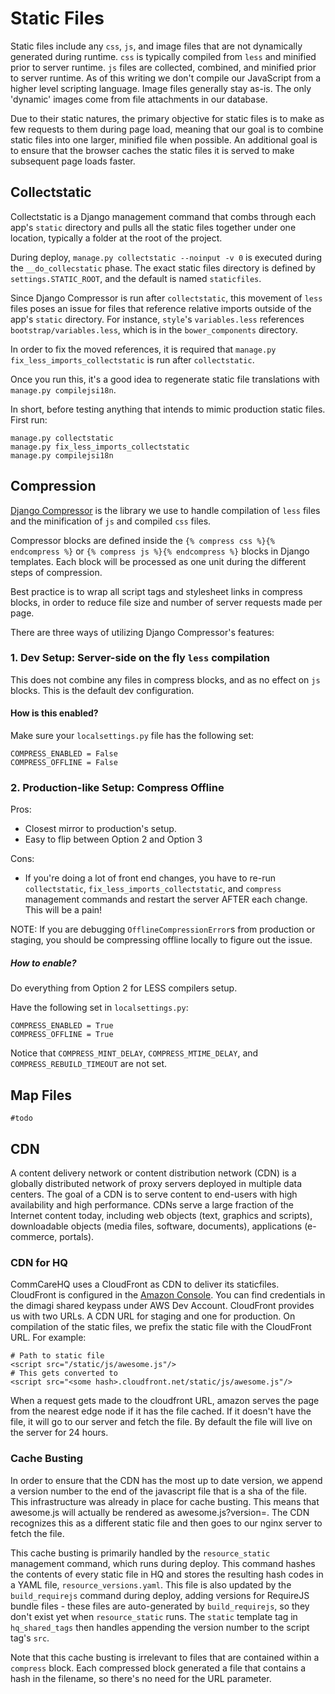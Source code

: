 # Static Files

Static files include any `css`, `js`, and image files that are not dynamically generated during runtime. `css` is typically compiled from `less` and minified prior to server runtime. `js` files are collected, combined, and minified prior to server runtime. As of this writing we don't compile our JavaScript from a higher level scripting language. Image files generally stay as-is. The only 'dynamic' images come from file attachments in our database.

Due to their static natures, the primary objective for static files is to make as few requests to them during page load, meaning that our goal is to combine static files into one larger, minified file when possible. An additional goal is to ensure that the browser caches the static files it is served to make subsequent page loads faster.

## Collectstatic

Collectstatic is a Django management command that combs through each app's `static` directory and pulls all the static files together under one location, typically a folder at the root of the project.

During deploy, `manage.py collectstatic --noinput -v 0` is executed during the `__do_collecstatic` phase. The exact static files directory is defined by `settings.STATIC_ROOT`, and the default is named `staticfiles`.

Since Django Compressor is run after `collectstatic`, this movement of `less` files poses an issue for files that reference relative imports outside of the app's `static` directory. For instance, `style`'s `variables.less` references `bootstrap/variables.less`, which is in the `bower_components` directory.

In order to fix the moved references, it is required that
`manage.py fix_less_imports_collectstatic` is run after `collectstatic`.

Once you run this, it's a good idea to regenerate static file translations with `manage.py compilejsi18n`.

In short, before testing anything that intends to mimic production static files. First run:

```
manage.py collectstatic
manage.py fix_less_imports_collectstatic
manage.py compilejsi18n
```

## Compression

[Django Compressor](https://django-compressor.readthedocs.org/en/latest/) is the library we use to handle compilation of `less` files and the minification of `js` and compiled `css` files.

Compressor blocks are defined inside the `{% compress css %}{% endcompress %}` or `{% compress js %}{% endcompress %}` blocks in Django templates. Each block will be processed as one unit during the different steps of compression.

Best practice is to wrap all script tags and stylesheet links in compress blocks, in order to reduce file size and number of server requests made per page.

There are three ways of utilizing Django Compressor's features:

### 1. Dev Setup: Server-side on the fly `less` compilation

This does not combine any files in compress blocks, and as no effect on `js` blocks. This is the default dev configuration.

#### How is this enabled?

Make sure your `localsettings.py` file has the following set:
```
COMPRESS_ENABLED = False
COMPRESS_OFFLINE = False
```

### 2. Production-like Setup: Compress Offline

Pros:
- Closest mirror to production's setup.
- Easy to flip between Option 2 and Option 3

Cons:
- If you're doing a lot of front end changes, you have to re-run `collectstatic`, `fix_less_imports_collectstatic`, and `compress` management commands and restart the server AFTER each change. This will be a pain!

NOTE: If you are debugging `OfflineCompressionError`s from production or staging, you should be compressing offline locally to figure out the issue.

##### How to enable?

Do everything from Option 2 for LESS compilers setup.

Have the following set in `localsettings.py`:
```
COMPRESS_ENABLED = True
COMPRESS_OFFLINE = True
```

Notice that `COMPRESS_MINT_DELAY`, `COMPRESS_MTIME_DELAY`, and
`COMPRESS_REBUILD_TIMEOUT` are not set.

## Map Files

`#todo`

## CDN

A content delivery network or content distribution network (CDN) is a globally distributed network of proxy servers deployed in multiple data centers. The goal of a CDN is to serve content to end-users with high availability and high performance. CDNs serve a large fraction of the Internet content today, including web objects (text, graphics and scripts), downloadable objects (media files, software, documents), applications (e-commerce, portals).

### CDN for HQ

CommCareHQ uses a CloudFront as CDN to deliver its staticfiles. CloudFront is configured in the [Amazon Console](https://us-west-2.console.aws.amazon.com/console/home). You can find credentials in the dimagi shared keypass under AWS Dev Account. CloudFront provides us with two URLs. A CDN URL for staging and one for production. On compilation of the static files, we prefix the static file with the CloudFront URL. For example:

```
# Path to static file
<script src="/static/js/awesome.js"/>
# This gets converted to
<script src="<some hash>.cloudfront.net/static/js/awesome.js"/>
```
When a request gets made to the cloudfront URL, amazon serves the page from the nearest edge node if it has the file cached. If it doesn't have the file, it will go to our server and fetch the file. By default the file will live on the server for 24 hours.

### Cache Busting

In order to ensure that the CDN has the most up to date version, we append a version number to the end of the javascript file that is a sha of the file. This infrastructure was already in place for cache busting. This means that awesome.js will actually be rendered as awesome.js?version=<some hash>. The CDN recognizes this as a different static file and then goes to our nginx server to fetch the file.

This cache busting is primarily handled by the `resource_static` management command, which runs during deploy. This command hashes the contents of every static file in HQ and stores the resulting hash codes in a YAML file, `resource_versions.yaml`. This file is also updated by the `build_requirejs` command during deploy, adding versions for RequireJS bundle files - these files are auto-generated by `build_requirejs`, so they don't exist yet when `resource_static` runs. The `static` template tag in `hq_shared_tags` then handles appending the version number to the script tag's `src`.

Note that this cache busting is irrelevant to files that are contained within a `compress` block. Each compressed block generated a file that contains a hash in the filename, so there's no need for the URL parameter.
